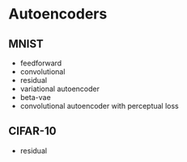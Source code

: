 # Autoencoders

## MNIST
* feedforward
* convolutional
* residual
* variational autoencoder
* beta-vae
* convolutional autoencoder with perceptual loss

## CIFAR-10
* residual
